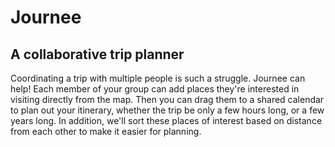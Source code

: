 # Journee

## A collaborative trip planner

Coordinating a trip with multiple people is such a struggle. Journee can help! Each member of your group can add places they're interested in visiting directly from the map. Then you can drag them to a shared calendar to plan out your itinerary, whether the trip be only a few hours long, or a few years long. In addition, we'll sort these places of interest based on distance from each other to make it easier for planning.
